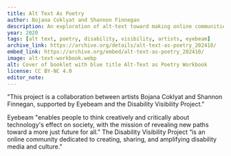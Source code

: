 ```yaml
---
title: Alt Text As Poetry
author: Bojana Coklyat and Shannon Finnegan 
description: An exploration of alt-text toward making online communities more accessible, fun, and welcoming
year: 2020
tags: [alt text, poetry, disability, visibility, artists, eyebeam]
archive_link: https://archive.org/details/alt-text-as-poetry_202410/
embed_link: https://archive.org/embed/alt-text-as-poetry_202410/
image: alt-text-workbook.webp
alt: Cover of booklet with blue title Alt-Text as Poetry Workbook
license: CC BY-NC 4.0
editor_note: 
---
```


"This project is a collaboration between artists Bojana Coklyat and Shannon Finnegan, supported by Eyebeam and the Disability Visibility Project."

Eyebeam "enables people to think creatively and critically about technology's effect on society, with the mission of revealing new paths toward a more just future for all.” The Disability Visibility Project “is an online community dedicated to creating, sharing, and amplifying disability media and culture."

